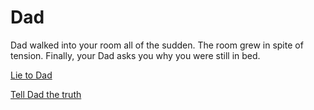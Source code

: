 # Dad
Dad walked into your room all of the sudden. The room grew in spite of tension. Finally, your Dad asks you why you were still in bed.

[Lie to Dad](lie.md)

[Tell Dad the truth](truth.md)
